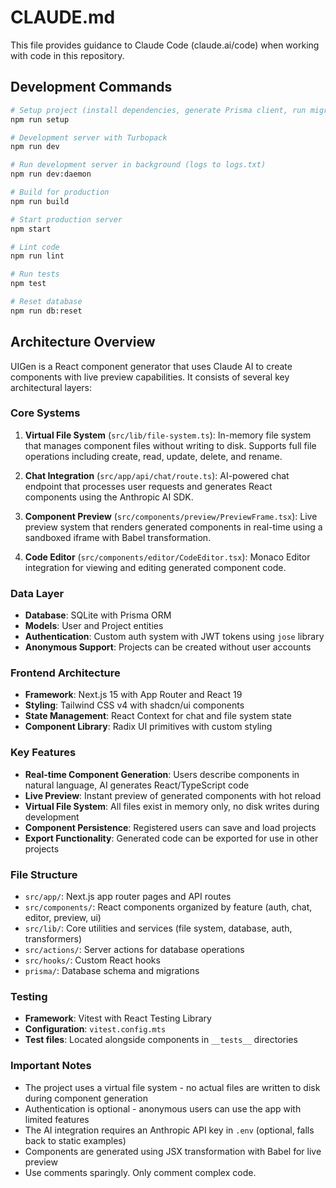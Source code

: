 # CLAUDE.md

This file provides guidance to Claude Code (claude.ai/code) when working with code in this repository.

## Development Commands

```bash
# Setup project (install dependencies, generate Prisma client, run migrations)
npm run setup

# Development server with Turbopack
npm run dev

# Run development server in background (logs to logs.txt)
npm run dev:daemon

# Build for production
npm run build

# Start production server
npm start

# Lint code
npm run lint

# Run tests
npm test

# Reset database
npm run db:reset
```

## Architecture Overview

UIGen is a React component generator that uses Claude AI to create components with live preview capabilities. It consists of several key architectural layers:

### Core Systems

1. **Virtual File System** (`src/lib/file-system.ts`): In-memory file system that manages component files without writing to disk. Supports full file operations including create, read, update, delete, and rename.

2. **Chat Integration** (`src/app/api/chat/route.ts`): AI-powered chat endpoint that processes user requests and generates React components using the Anthropic AI SDK.

3. **Component Preview** (`src/components/preview/PreviewFrame.tsx`): Live preview system that renders generated components in real-time using a sandboxed iframe with Babel transformation.

4. **Code Editor** (`src/components/editor/CodeEditor.tsx`): Monaco Editor integration for viewing and editing generated component code.

### Data Layer

- **Database**: SQLite with Prisma ORM
- **Models**: User and Project entities
- **Authentication**: Custom auth system with JWT tokens using `jose` library
- **Anonymous Support**: Projects can be created without user accounts

### Frontend Architecture

- **Framework**: Next.js 15 with App Router and React 19
- **Styling**: Tailwind CSS v4 with shadcn/ui components
- **State Management**: React Context for chat and file system state
- **Component Library**: Radix UI primitives with custom styling

### Key Features

- **Real-time Component Generation**: Users describe components in natural language, AI generates React/TypeScript code
- **Live Preview**: Instant preview of generated components with hot reload
- **Virtual File System**: All files exist in memory only, no disk writes during development
- **Component Persistence**: Registered users can save and load projects
- **Export Functionality**: Generated code can be exported for use in other projects

### File Structure

- `src/app/`: Next.js app router pages and API routes
- `src/components/`: React components organized by feature (auth, chat, editor, preview, ui)
- `src/lib/`: Core utilities and services (file system, database, auth, transformers)
- `src/actions/`: Server actions for database operations
- `src/hooks/`: Custom React hooks
- `prisma/`: Database schema and migrations

### Testing

- **Framework**: Vitest with React Testing Library
- **Configuration**: `vitest.config.mts`
- **Test files**: Located alongside components in `__tests__` directories

### Important Notes

- The project uses a virtual file system - no actual files are written to disk during component generation
- Authentication is optional - anonymous users can use the app with limited features
- The AI integration requires an Anthropic API key in `.env` (optional, falls back to static examples)
- Components are generated using JSX transformation with Babel for live preview
- Use comments sparingly. Only comment complex code.